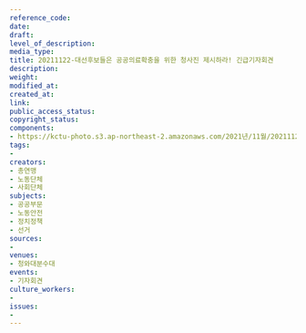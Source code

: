 ```yaml
---
reference_code: 
date: 
draft: 
level_of_description: 
media_type: 
title: 20211122-대선후보들은 공공의료확충을 위한 청사진 제시하라! 긴급기자회견
description: 
weight: 
modified_at: 
created_at: 
link: 
public_access_status: 
copyright_status: 
components:
- https://kctu-photo.s3.ap-northeast-2.amazonaws.com/2021년/11월/20211122-대선후보들은+공공의료확충을+위한+청사진+제시하라!+긴급기자회견/_5D40012.jpg
tags:
- 
creators:
- 총연맹
- 노동단체
- 사회단체
subjects:
- 공공부문
- 노동안전
- 정치정책
- 선거
sources:
- 
venues:
- 청와대분수대
events:
- 기자회견
culture_workers:
- 
issues:
- 
---
```

